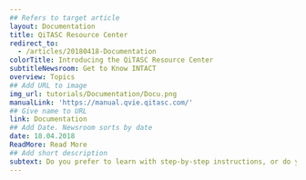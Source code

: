 ```yaml
---
## Refers to target article
layout: Documentation
title: QiTASC Resource Center
redirect_to:
  - /articles/20180418-Documentation
colorTitle: Introducing the QiTASC Resource Center
subtitleNewsroom: Get to Know INTACT
overview: Topics
## Add URL to image
img_url: tutorials/Documentation/Docu.png
manualLink: 'https://manual.qvie.qitasc.com/'
## Give name to URL
link: Documentation
## Add Date. Newsroom sorts by date
date: 18.04.2018
ReadMore: Read More
## Add short description
subtext: Do you prefer to learn with step-by-step instructions, or do you enjoy figuring things out on your own? This year we launched the QiTASC Resource Center, which contains all our manuals, tutorials and other helpful documents.
---
```

